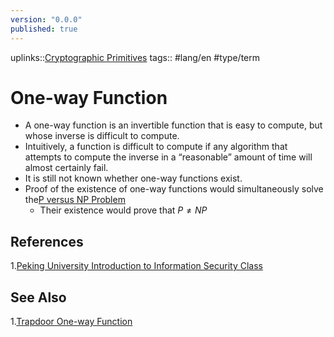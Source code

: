 ```yaml
---
version: "0.0.0"
published: true
---
```

uplinks::[Cryptographic Primitives](./Cryptographic%20Primitives.md)
tags:: #lang/en #type/term 
# One-way Function
- A one-way function is an invertible function that is easy to compute, but whose inverse is difficult to compute.
- Intuitively, a function is difficult to compute if any algorithm that attempts to compute the inverse in a “reasonable” amount of time will almost certainly fail.
- It is still not known whether one-way functions exist.
- Proof of the existence of one-way functions would simultaneously solve the[P versus NP Problem](./P%20versus%20NP%20Problem.md)
	- Their existence would prove that $P \neq NP$
## References
1.[Peking University Introduction to Information Security Class](./Peking%20University%20Introduction%20to%20Information%20Security%20Class.md)

## See Also
1.[Trapdoor One-way Function](./Trapdoor%20One-wa%20Function.md)